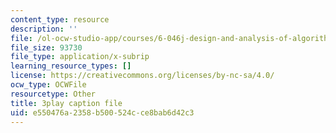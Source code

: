 ```yaml
---
content_type: resource
description: ''
file: /ol-ocw-studio-app/courses/6-046j-design-and-analysis-of-algorithms-spring-2015/e550476a2358b500524cce8bab6d42c3_3MpzavN3Mco.srt
file_size: 93730
file_type: application/x-subrip
learning_resource_types: []
license: https://creativecommons.org/licenses/by-nc-sa/4.0/
ocw_type: OCWFile
resourcetype: Other
title: 3play caption file
uid: e550476a-2358-b500-524c-ce8bab6d42c3
---
```

